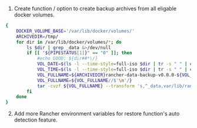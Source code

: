 1. Create function / option to create backup archives from all eligable docker volumes.
```bash
{
    DOCKER_VOLUME_BASE='/var/lib/docker/volumes/'
    ARCHIVEDIR=/tmp/
    for dir in /var/lib/docker/volumes/*; do
        ls $dir | grep _data &>/dev/null
        if [[ "${PIPESTATUS[1]}" == "0" ]]; then
            #echo GOOD: ${dir##*\/}
            VOL_DATE=$(ls -l --time-style=full-iso $dir | tr -s " " | cut -d" " -f6)
            VOL_TIME=$(ls -l --time-style=full-iso $dir | tr -s " " | cut -d" " -f7 | cut -d"." -f1 | tr -d ":")
            VOL_FULLNAME=${ARCHIVEDIR}rancher-data-backup-v0.0.0-${VOL_DATE}--${VOL_TIME}.tar.gz
            VOL_FULLNAME=${VOL_FULLNAME//$'\n'/}
            tar -cvzf ${VOL_FULLNAME} --transform 's,^_data,var/lib/rancher,' -C ${DOCKER_VOLUME_BASE}${dir##*\/}/ _data/
        fi
    done
}
```

2. Add more Rancher environment variables for restore function's auto detection feature.
